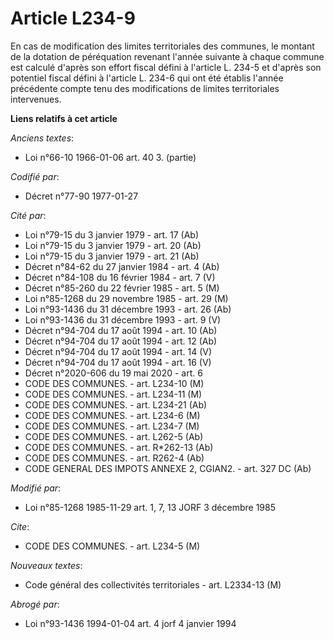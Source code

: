 # Article L234-9

En cas de modification des limites territoriales des communes, le montant de la dotation de péréquation revenant l'année
suivante à chaque commune est calculé d'après son effort fiscal défini à l'article L. 234-5 et d'après son potentiel fiscal
défini à l'article L. 234-6 qui ont été établis l'année précédente compte tenu des modifications de limites territoriales
intervenues.

**Liens relatifs à cet article**

_Anciens textes_:

  - Loi n°66-10 1966-01-06 art. 40 3. (partie)

_Codifié par_:

  - Décret n°77-90 1977-01-27

_Cité par_:

  - Loi n°79-15 du 3 janvier 1979 - art. 17 (Ab)
  - Loi n°79-15 du 3 janvier 1979 - art. 20 (Ab)
  - Loi n°79-15 du 3 janvier 1979 - art. 21 (Ab)
  - Décret n°84-62 du 27 janvier 1984 - art. 4 (Ab)
  - Décret n°84-108 du 16 février 1984 - art. 7 (V)
  - Décret n°85-260 du 22 février 1985 - art. 5 (M)
  - Loi n°85-1268 du 29 novembre 1985 - art. 29 (M)
  - Loi n°93-1436 du 31 décembre 1993 - art. 26 (Ab)
  - Loi n°93-1436 du 31 décembre 1993 - art. 9 (V)
  - Décret n°94-704 du 17 août 1994 - art. 10 (Ab)
  - Décret n°94-704 du 17 août 1994 - art. 12 (Ab)
  - Décret n°94-704 du 17 août 1994 - art. 14 (V)
  - Décret n°94-704 du 17 août 1994 - art. 16 (V)
  - Décret n°2020-606 du 19 mai 2020 - art. 6
  - CODE DES COMMUNES. - art. L234-10 (M)
  - CODE DES COMMUNES. - art. L234-11 (M)
  - CODE DES COMMUNES. - art. L234-21 (Ab)
  - CODE DES COMMUNES. - art. L234-6 (M)
  - CODE DES COMMUNES. - art. L234-7 (M)
  - CODE DES COMMUNES. - art. L262-5 (Ab)
  - CODE DES COMMUNES. - art. R*262-13 (Ab)
  - CODE DES COMMUNES. - art. R262-4 (Ab)
  - CODE GENERAL DES IMPOTS ANNEXE 2, CGIAN2. - art. 327 DC (Ab)

_Modifié par_:

  - Loi n°85-1268 1985-11-29 art. 1, 7, 13 JORF 3 décembre 1985

_Cite_:

  - CODE DES COMMUNES. - art. L234-5 (M)

_Nouveaux textes_:

  - Code général des collectivités territoriales - art. L2334-13 (M)

_Abrogé par_:

  - Loi n°93-1436 1994-01-04 art. 4 jorf 4 janvier 1994
